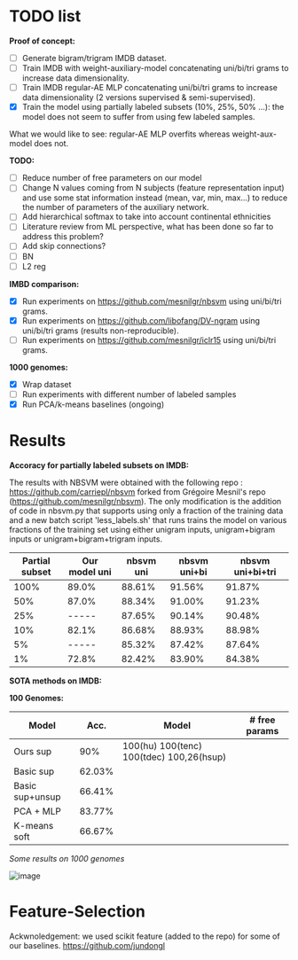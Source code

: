 # TODO list

**Proof of concept:**
- [ ] Generate bigram/trigram IMDB dataset.
- [ ] Train IMDB with weight-auxiliary-model concatenating uni/bi/tri grams to increase data dimensionality.
- [ ] Train IMDB regular-AE MLP concatenating uni/bi/tri grams to increase data dimensionality (2 versions supervised & semi-supervised).
- [x] Train the model using partially labeled subsets (10%, 25%, 50% ...): the model does not seem to suffer from using few labeled samples.

What we would like to see: regular-AE MLP overfits whereas weight-aux-model does not.

**TODO:**
- [ ] Reduce number of free parameters on our model
- [ ] Change N values coming from N subjects (feature representation input) and use some stat information instead (mean, var, min, max...) to reduce the number of parameters of the auxiliary network.
- [ ] Add hierarchical softmax to take into account continental ethnicities
- [ ] Literature review from ML perspective, what has been done so far to address this problem?
- [ ] Add skip connections?
- [ ] BN
- [ ] L2 reg

**IMBD comparison:**
- [x] Run experiments on https://github.com/mesnilgr/nbsvm using uni/bi/tri grams.
- [x] Run experiments on https://github.com/libofang/DV-ngram using uni/bi/tri grams (results non-reproducible).
- [ ] Run experiments on https://github.com/mesnilgr/iclr15 using uni/bi/tri grams.

**1000 genomes:**
- [x] Wrap dataset
- [ ] Run experiments with different number of labeled samples
- [x] Run PCA/k-means baselines (ongoing)

# Results

**Accoracy for partially labeled subsets on IMDB:**

The results with NBSVM were obtained with the following repo : https://github.com/carriepl/nbsvm forked from Grégoire Mesnil's repo (https://github.com/mesnilgr/nbsvm). The only modification is the addition of code in nbsvm.py that supports using only a fraction of the training data and a new batch script 'less_labels.sh' that runs trains the model on various fractions of the training set using either unigram inputs, unigram+bigram inputs or unigram+bigram+trigram inputs.

Partial subset|Our model uni|nbsvm uni|nbsvm uni+bi|nbsvm uni+bi+tri|
--------------|-------------|---------|------------|----------------|
|         100%|        89.0%|   88.61%|      91.56%|          91.87%|
|          50%|        87.0%|   88.34%|      91.00%|          91.23%|
|          25%|        -----|   87.65%|      90.14%|          90.48%|
|          10%|        82.1%|   86.68%|      88.93%|          88.98%|
|           5%|        -----|   85.32%|      87.42%|          87.64%|
|           1%|        72.8%|   82.42%|      83.90%|          84.38%|

**SOTA methods on IMDB:**



**100 Genomes:**

|Model|Acc.| Model | # free params |
|-----|----|-------|---------------|
|Ours sup |90%| 100(hu) 100(tenc) 100(tdec) 100,26(hsup)| |
|Basic sup|62.03% | | |
|Basic sup+unsup|66.41% | | |
|PCA +  MLP|83.77%|||
|K-means soft|66.67%|||


*Some results on 1000 genomes*

![image](./images/cm.png)

# Feature-Selection
Ackwnoledgement: we used scikit feature (added to the repo) for some of our baselines.
https://github.com/jundongl
